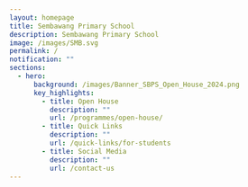 ```yaml
---
layout: homepage
title: Sembawang Primary School
description: Sembawang Primary School
image: /images/SMB.svg
permalink: /
notification: ""
sections:
  - hero:
      background: /images/Banner_SBPS_Open_House_2024.png
      key_highlights:
        - title: Open House
          description: ""
          url: /programmes/open-house/
        - title: Quick Links
          description: ""
          url: /quick-links/for-students
        - title: Social Media
          description: ""
          url: /contact-us
---
```

